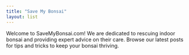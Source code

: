```yaml
---
title: "Save My Bonsai"
layout: list
---
```


Welcome to SaveMyBonsai.com! We are dedicated to rescuing indoor bonsai and providing expert advice on their care. Browse our latest posts for tips and tricks to keep your bonsai thriving.